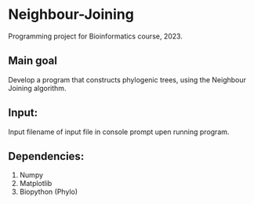 # Neighbour-Joining
Programming project for Bioinformatics course, 2023.

## Main goal
Develop a program that constructs phylogenic trees, using the Neighbour Joining algorithm.

## Input:
Input filename of input file in console prompt upen running program.

## Dependencies:
1. Numpy
2. Matplotlib
3. Biopython (Phylo)
